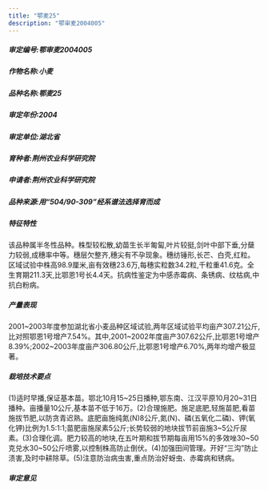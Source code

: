 ```yaml
---
title: "鄂麦25"
description: "鄂审麦2004005"
---
```

##### 审定编号:鄂审麦2004005

##### 作物名称:小麦

##### 品种名称:鄂麦25

##### 审定年份:2004

##### 审定单位:湖北省

##### 育种者:荆州农业科学研究院

##### 申请者:荆州农业科学研究院

##### 品种来源:用“504/90-309”经系谱法选择育而成

##### 特征特性
该品种属半冬性品种。株型较松散,幼苗生长半匍匐,叶片较挺,剑叶中部下垂,分蘖力较弱,成穗率中等。穗层欠整齐,穗尖有不孕现象。穗纺锤形,长芒、白壳,红粒。区域试验中株高98.9厘米,亩有效穗23.6万,每穗实粒数34.2粒,千粒重41.6克。全生育期211.3天,比鄂恩1号长4.4天。抗病性鉴定为中感赤霉病、条锈病、纹枯病,中抗白粉病。

##### 产量表现
2001~2003年度参加湖北省小麦品种区域试验,两年区域试验平均亩产307.21公斤,比对照鄂恩1号增产7.54%。其中,2001~2002年度亩产307.62公斤,比鄂恩1号增产8.39%;2002~2003年度亩产306.80公斤,比鄂恩1号增产6.70%,两年均增产极显著。

##### 栽培技术要点
(1)适时早播,保证基本苗。鄂北10月15~25日播种,鄂东南、江汉平原10月20~31日播种。亩播量10公斤,基本苗不低于16万。(2)合理施肥。施足底肥,轻施苗肥,看苗施拔节肥,以防贪青迟熟。底肥亩施纯氮(N)8公斤,氮(N)、磷(五氧化二磷)、钾(氧化钾)比例为1.5:1:1;苗肥亩施尿素5公斤;长势较弱的地块拔节前亩施3~5公斤尿素。(3)合理化调。肥力较高的地块,在五叶期和拔节期每亩用15%的多效唑30~50克兑水30~50公斤喷雾,以控制株高防止倒伏。(4)加强田间管理。开好“三沟”防止渍害,及时中耕除草。(5)注意防治病虫害,重点防治好蚜虫、赤霉病和锈病。

##### 审定意见

